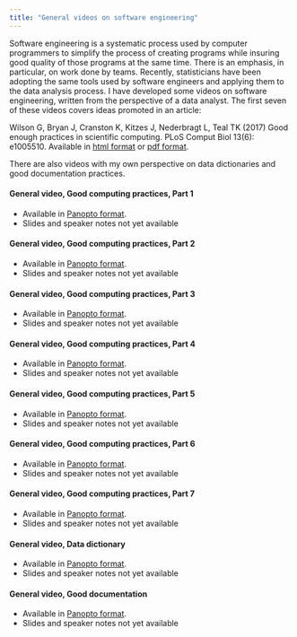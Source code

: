 ```yaml
---
title: "General videos on software engineering"
---
```


Software engineering is a systematic process used by computer programmers to simplify the process of creating programs while insuring good quality of those programs at the same time. There is an emphasis, in particular, on work done by teams. Recently, statisticians have been adopting the same tools used by software engineers and applying them to the data analysis process. I have developed some videos on software engineering, written from the perspective of a data analyst. The first seven of these videos covers ideas promoted in an article:

Wilson G, Bryan J, Cranston K, Kitzes J, Nederbragt L, Teal TK (2017) Good enough practices in scientific computing. PLoS Comput Biol 13(6): e1005510. Available in [html format][wils01] or [pdf format][wils02].

There are also videos with my own perspective on data dictionaries and good documentation practices.

#### General video, Good computing practices, Part 1

+ Available in [Panopto format][gen01].
+ Slides and speaker notes not yet available

#### General video, Good computing practices, Part 2

+ Available in [Panopto format][gen02].
+ Slides and speaker notes not yet available

#### General video, Good computing practices, Part 3

+ Available in [Panopto format][gen03].
+ Slides and speaker notes not yet available

#### General video, Good computing practices, Part 4

+ Available in [Panopto format][gen04].
+ Slides and speaker notes not yet available

#### General video, Good computing practices, Part 5

+ Available in [Panopto format][gen05].
+ Slides and speaker notes not yet available

#### General video, Good computing practices, Part 6

+ Available in [Panopto format][gen06].
+ Slides and speaker notes not yet available

#### General video, Good computing practices, Part 7

+ Available in [Panopto format][gen07].
+ Slides and speaker notes not yet available

#### General video, Data dictionary

+ Available in [Panopto format][gen08].
+ Slides and speaker notes not yet available

#### General video, Good documentation

+ Available in [Panopto format][gen09].
+ Slides and speaker notes not yet available


[gen01]: https://umkc.hosted.panopto.com/Panopto/Pages/Viewer.aspx?id=55cf0d09-3647-4135-8354-ab1901530b60
[gen02]: https://umkc.hosted.panopto.com/Panopto/Pages/Viewer.aspx?id=c4813050-49b8-4ff3-a649-ab190159a79c
[gen03]: https://umkc.hosted.panopto.com/Panopto/Pages/Viewer.aspx?id=88c130ee-7317-490f-b6af-ab19015daa71
[gen04]: https://umkc.hosted.panopto.com/Panopto/Pages/Viewer.aspx?id=4fb06e69-fb02-429b-bb08-ab1901610c71
[gen05]: https://umkc.hosted.panopto.com/Panopto/Pages/Viewer.aspx?id=ddc5da52-8300-4f12-996e-ab1901641800
[gen06]: https://umkc.hosted.panopto.com/Panopto/Pages/Viewer.aspx?id=681ca99d-55bf-4c7c-a1e4-ab190167c797
[gen07]: https://umkc.hosted.panopto.com/Panopto/Pages/Viewer.aspx?id=31ad3ca7-2db7-4d1d-a5a8-ab19016db1c6
[gen08]: https://umkc.hosted.panopto.com/Panopto/Pages/Viewer.aspx?id=180e269c-32a1-42e6-bd1f-ab19014ba38a
[gen09]: https://umkc.hosted.panopto.com/Panopto/Pages/Viewer.aspx?id=dd509ca9-9888-4cc7-b60b-ab19014226bd

[wils01]: https://doi.org/10.1371/journal.pcbi.1005510
[wils02]: https://journals.plos.org/ploscompbiol/article/file?id=10.1371/journal.pcbi.1005510&type=printable

